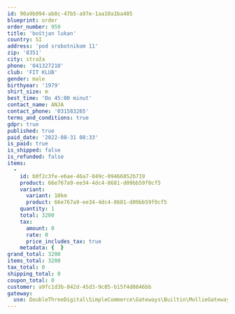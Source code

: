 ```yaml
---
id: 90a9b094-ab8c-47b5-a97e-1aa10a1ba405
blueprint: order
order_number: 959
title: 'boštjan lukan'
country: SI
address: 'pod srobotnikom 11'
zip: '8351'
city: straža
phone: '041327210'
club: 'FIT KLUB'
gender: male
birthyear: '1979'
shirt_size: m
best_time: 'Do 45:00 minut'
contact_name: ANJA
contact_phone: '031583265'
terms_and_conditions: true
gdpr: true
published: true
paid_date: '2022-08-31 08:33'
is_paid: true
is_shipped: false
is_refunded: false
items:
  -
    id: b0f2c3fe-e6ae-46a7-849c-09466852b719
    product: 66e767a9-ee34-4dc4-8681-d09bb59f0cf5
    variant:
      variant: 10km
      product: 66e767a9-ee34-4dc4-8681-d09bb59f0cf5
    quantity: 1
    total: 3200
    tax:
      amount: 0
      rate: 0
      price_includes_tax: true
    metadata: {  }
grand_total: 3200
items_total: 3200
tax_total: 0
shipping_total: 0
coupon_total: 0
customer: a9fc1d3b-842d-45d3-9c05-b15f4d0846bb
gateway:
  use: DoubleThreeDigital\SimpleCommerce\Gateways\Builtin\MollieGateway
---
```

